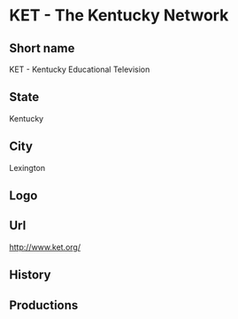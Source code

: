 # KET - The Kentucky Network

## Short name

KET - Kentucky Educational Television

## State

Kentucky

## City

Lexington

## Logo



## Url

http://www.ket.org/

## History



## Productions


